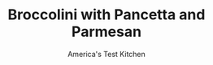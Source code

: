 ---
layout: ../../layouts/MarkdownPostLayout.astro
title: Broccolini with Pancetta and Parmesan
author: America's Test Kitchen
pubDate: 2023-03-15
description: "We tried out a test kitchen method on an ­unfamiliar but newly popular vegetable and then upgraded with ­pancetta and P­armesan."
image_url: https://res.cloudinary.com/hksqkdlah/image/upload/ar_1:1,c_fill,dpr_2.0,f_auto,fl_lossy.progressive.strip_profile,g_faces:auto,q_auto:low,w_344/10319_sfs-broccoliniwithpancetaandparmesan-17
tags: ["Side Dishes","Vegetables","Quick"]
calories: 1003
protein: 12
carbohydrates: 9
fats: 
fiber: 3
ingredients: ["3 ounces, pancetta, cut into 1/2-inch dice","1 1/2 tablespoons, olive oil","2 , garlic cloves, minced","1/4 teaspoon, red pepper flakes","1 pound, broccolini, trimmed and split in half lengthwise","2 teaspoons, balsamic vinegar",", Salt and pepper","1 ounce, Parmesan cheese, grated (1/2 cup)"]
serves: 4
time: "35 minutes"
instructions: ["Cook pancetta in Dutch oven over medium heat until crispy, 6 to 8 minutes. Using slotted spoon, transfer to paper towel–lined plate; set aside.","Add 1 tablespoon oil, garlic, and pepper flakes to now-empty pot and cook until fragrant, about 30 seconds. Add broccolini and cook, stirring frequently, until bright green, about 5 minutes. Add ¾ cup water, cover, and cook until broccolini is tender, about 5 minutes.","Remove lid and continue cooking until liquid evaporates, about 1 minute. Remove from heat and stir in pancetta, vinegar, and remaining ½ tablespoon oil. Season with salt and pepper to taste. Transfer to platter and sprinkle with Parmesan. Serve."]
nutrition: ["433 mg Potassium","238 mg Phosphorus","280 mg Calcium","1 mg Iron","36 mg Magnesium","435 mg Sodium","1 mg Zinc","18 g Fat","1 mg Niacin (B3)","8 g Monounsaturated","2 g Polyunsaturated","101 mg Vitamin C","26 mg Cholesterol","6 g Saturated","3 g Fiber","72 µg Folate (food)","2 g Sugars","119 µg Vitamin K","119 g Water","9 g Carbs","72 µg Folate equivalent (total)","12 g Protein","1 mg Vitamin E","76 µg Vitamin A","250 kcal Energy","1003 calories"]
notes: "If you can’t find pancetta, use bacon. Don’t split the broccolini stems if they are already very thin."
---